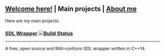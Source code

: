 ## [Welcome here!](index.md) | Main projects | [About me](about.md)
Here are my main projects.

### [SDL Wrapper](https://github.com/tyr-sl3/sdl-cpp) [![Build Status](https://travis-ci.org/tyr-sl3/sdl-cpp.svg)](https://travis-ci.org/tyr-sl3/sdl-cpp)
---
A free, open source and RAII-conform SDL wrapper written in C++14.
